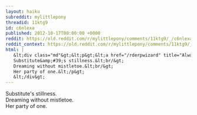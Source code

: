 ```yaml
---
layout: haiku
subreddit: mylittlepony
threadid: 11ktg9
id: c6nlexa
published: 2012-10-17T00:00:00 +0000
reddit: https://old.reddit.com/r/mylittlepony/comments/11ktg9/_/c6nlexa
reddit_context: https://old.reddit.com/r/mylittlepony/comments/11ktg9/_/c6nlexa?context=3
html: |
   &lt;div class="md"&gt;&lt;p&gt;&lt;a href="/rderpwizard" title="Always Relevant / Unconditional Minky / Paper Bag Princess"&gt;&lt;/a&gt;
   Substitute&amp;#39;s stillness.&lt;br/&gt;
   Dreaming without mistletoe.&lt;br/&gt;
   Her party of one.&lt;/p&gt;
   &lt;/div&gt;
---
```


[](/rderpwizard "Always Relevant / Unconditional Minky / Paper Bag Princess")
Substitute's stillness.    
Dreaming without mistletoe.  
Her party of one.